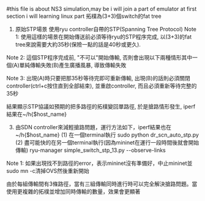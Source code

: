 #this file is about NS3 simulation,may be i will join a part of emulator
at first section i will learning linux part
拓樸為(3+3)個switch的fat tree

1. 原始STP場景
使用ryu controller自帶的STP(Spanning Tree Protocol)
Note 1: 使用這樣的場景在開始傳送前必須等待ryu的STP程序完成, 以(3+3)的fat tree來說需要大約35秒(保險一點的話是40秒或更久). 

Note 2: 這個STP程序完成前, "不可以"開始傳輸, 否則會出現以下兩種情形其中一個(A)單純傳輸失敗(B)產生廣播風暴, 導致傳輸失敗 

Note 3: 出現(A)時只要把那35秒等待完即可重新傳輸, 出現(B)的話則必須關閉controller(ctrl+c按住直到全部結束), 並重啟controller, 而且必須重新等待完整的35秒

結果顯示STP協議如預期的把多路徑的拓樸變回單路徑, 於是搶路情形發生, iperf結果在~/h{$host_name}


3. 由SDN controller來減輕搶路問題，運行方法如下，iperf結果也在~/h{$host_name}
(1) 在一個terminal執行
   sudo python dr_scn_auto_stp.py
(2) 盡可能快的在另一個terminal執行(因為mininet在運行一段時間後就會開始傳輸)
   ryu-manager simple_switch_stp_13.py --observe-links

Note 1: 如果出現找不到路徑的error，表示mininet沒有準備好，中止mininet並sudo mn -c清掉OVS然後重新開始

由於每組傳輸間有3條路徑，當有三組傳輸同時進行時可以完全解決搶路問題。當使用更複雜的拓樸並增加同時傳輸的數量，效果會更顯著


